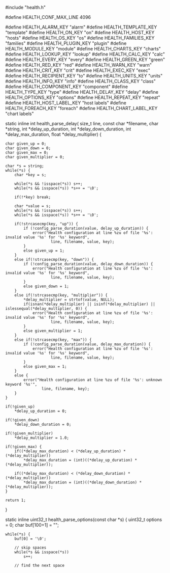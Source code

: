

#include "health.h"

#define HEALTH_CONF_MAX_LINE 4096

#define HEALTH_ALARM_KEY "alarm"
#define HEALTH_TEMPLATE_KEY "template"
#define HEALTH_ON_KEY "on"
#define HEALTH_HOST_KEY "hosts"
#define HEALTH_OS_KEY "os"
#define HEALTH_FAMILIES_KEY "families"
#define HEALTH_PLUGIN_KEY "plugin"
#define HEALTH_MODULE_KEY "module"
#define HEALTH_CHARTS_KEY "charts"
#define HEALTH_LOOKUP_KEY "lookup"
#define HEALTH_CALC_KEY "calc"
#define HEALTH_EVERY_KEY "every"
#define HEALTH_GREEN_KEY "green"
#define HEALTH_RED_KEY "red"
#define HEALTH_WARN_KEY "warn"
#define HEALTH_CRIT_KEY "crit"
#define HEALTH_EXEC_KEY "exec"
#define HEALTH_RECIPIENT_KEY "to"
#define HEALTH_UNITS_KEY "units"
#define HEALTH_INFO_KEY "info"
#define HEALTH_CLASS_KEY "class"
#define HEALTH_COMPONENT_KEY "component"
#define HEALTH_TYPE_KEY "type"
#define HEALTH_DELAY_KEY "delay"
#define HEALTH_OPTIONS_KEY "options"
#define HEALTH_REPEAT_KEY "repeat"
#define HEALTH_HOST_LABEL_KEY "host labels"
#define HEALTH_FOREACH_KEY "foreach"
#define HEALTH_CHART_LABEL_KEY "chart labels"

static inline int health_parse_delay(
        size_t line, const char *filename, char *string,
        int *delay_up_duration,
        int *delay_down_duration,
        int *delay_max_duration,
        float *delay_multiplier) {

    char given_up = 0;
    char given_down = 0;
    char given_max = 0;
    char given_multiplier = 0;

    char *s = string;
    while(*s) {
        char *key = s;

        while(*s && !isspace(*s)) s++;
        while(*s && isspace(*s)) *s++ = '\0';

        if(!*key) break;

        char *value = s;
        while(*s && !isspace(*s)) s++;
        while(*s && isspace(*s)) *s++ = '\0';

        if(!strcasecmp(key, "up")) {
            if (!config_parse_duration(value, delay_up_duration)) {
                error("Health configuration at line %zu of file '%s': invalid value '%s' for '%s' keyword",
                        line, filename, value, key);
            }
            else given_up = 1;
        }
        else if(!strcasecmp(key, "down")) {
            if (!config_parse_duration(value, delay_down_duration)) {
                error("Health configuration at line %zu of file '%s': invalid value '%s' for '%s' keyword",
                        line, filename, value, key);
            }
            else given_down = 1;
        }
        else if(!strcasecmp(key, "multiplier")) {
            *delay_multiplier = strtof(value, NULL);
            if(isnan(*delay_multiplier) || isinf(*delay_multiplier) || islessequal(*delay_multiplier, 0)) {
                error("Health configuration at line %zu of file '%s': invalid value '%s' for '%s' keyword",
                        line, filename, value, key);
            }
            else given_multiplier = 1;
        }
        else if(!strcasecmp(key, "max")) {
            if (!config_parse_duration(value, delay_max_duration)) {
                error("Health configuration at line %zu of file '%s': invalid value '%s' for '%s' keyword",
                        line, filename, value, key);
            }
            else given_max = 1;
        }
        else {
            error("Health configuration at line %zu of file '%s': unknown keyword '%s'",
                    line, filename, key);
        }
    }

    if(!given_up)
        *delay_up_duration = 0;

    if(!given_down)
        *delay_down_duration = 0;

    if(!given_multiplier)
        *delay_multiplier = 1.0;

    if(!given_max) {
        if((*delay_max_duration) < (*delay_up_duration) * (*delay_multiplier))
            *delay_max_duration = (int)((*delay_up_duration) * (*delay_multiplier));

        if((*delay_max_duration) < (*delay_down_duration) * (*delay_multiplier))
            *delay_max_duration = (int)((*delay_down_duration) * (*delay_multiplier));
    }

    return 1;
}

static inline uint32_t health_parse_options(const char *s) {
    uint32_t options = 0;
    char buf[100+1] = "";

    while(*s) {
        buf[0] = '\0';

        // skip spaces
        while(*s && isspace(*s))
            s++;

        // find the next space
